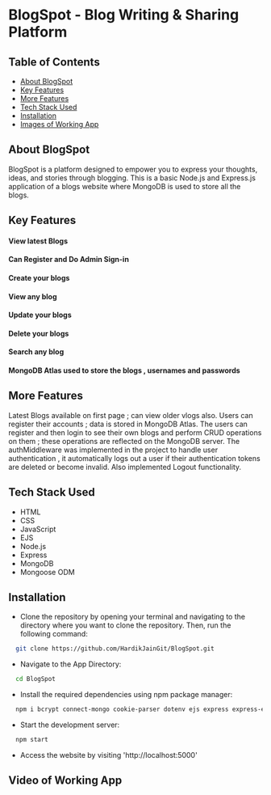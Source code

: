 
# BlogSpot - Blog Writing & Sharing Platform



## Table of Contents
* [About BlogSpot](#about-blogspot)
* [Key Features](#key-features)
* [More Features](#more-features)
* [Tech Stack Used](#tech-stack-used)
* [Installation](#installation)
* [Images of Working App](#images-of-working-app)


## About BlogSpot
BlogSpot is a platform designed to empower you to express your thoughts, ideas, and stories through blogging. This is a basic Node.js and Express.js application of a blogs website where MongoDB is used to store all the blogs.

## Key Features
#### View latest Blogs

#### Can Register and Do Admin Sign-in

#### Create your blogs

#### View any blog

#### Update your blogs

#### Delete your blogs

#### Search any blog

#### MongoDB Atlas used to store the blogs , usernames and passwords

## More Features
Latest Blogs available on first page ; can view older vlogs also. Users can register their accounts ; data is stored in MongoDB Atlas. The users can register and then login to see their own blogs and perform CRUD operations on them ; these operations are reflected on the MongoDB server. The authMiddleware was implemented in the project to handle user authentication , it automatically logs out a user if their authentication tokens are deleted or become invalid. Also implemented Logout functionality.

## Tech Stack Used
- HTML
- CSS
- JavaScript
- EJS
- Node.js
- Express
- MongoDB
- Mongoose ODM

## Installation

- Clone the repository by opening your terminal and navigating to the directory where you want to clone the repository. Then, run the following command:
```bash
  git clone https://github.com/HardikJainGit/BlogSpot.git
```

- Navigate to the App Directory:
```bash
  cd BlogSpot
```

- Install the required dependencies using npm package manager:
```bash
  npm i bcrypt connect-mongo cookie-parser dotenv ejs express express-ejs-layouts express-session jsonwebtoken method-override mongoose 
```
- Start the development server:
```bash
  npm start
```
- Access the website by visiting 'http://localhost:5000' 

## Video of Working App



